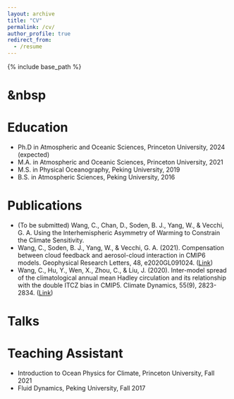 ```yaml
---
layout: archive
title: "CV"
permalink: /cv/
author_profile: true
redirect_from:
  - /resume
---
```


{% include base_path %}

&nbsp
======

Education
======
* Ph.D in Atmospheric and Oceanic Sciences, Princeton University, 2024 (expected)
* M.A. in Atmospheric and Oceanic Sciences, Princeton University, 2021
* M.S. in Physical Oceanography, Peking University, 2019
* B.S. in Atmospheric Sciences, Peking University, 2016

  
Publications
======
* (To be submitted) Wang, C., Chan, D., Soden, B. J., Yang, W., & Vecchi, G. A.  Using the Interhemispheric Asymmetry of Warming to Constrain the Climate Sensitivity.
* Wang, C., Soden, B. J., Yang, W., & Vecchi, G. A. (2021). Compensation between cloud feedback and aerosol-cloud interaction in CMIP6 models. Geophysical Research Letters, 48, e2020GL091024. ([Link](https://doi.org/10.1029/2020GL091024)) 
* Wang, C., Hu, Y., Wen, X., Zhou, C., & Liu, J. (2020). Inter-model spread of the climatological annual mean Hadley circulation and its relationship with the double ITCZ bias in CMIP5. Climate Dynamics, 55(9), 2823-2834. ([Link](https://link.springer.com/article/10.1007/s00382-020-05414-z))
  
Talks
======
  
Teaching Assistant
======
* Introduction to Ocean Physics for Climate, Princeton University, Fall 2021
* Fluid Dynamics, Peking University,	Fall 2017


